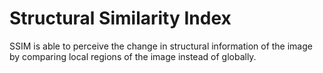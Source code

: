 # Structural Similarity Index 

 SSIM is able to perceive the change in structural information of the image by comparing local regions of the image instead of globally.
